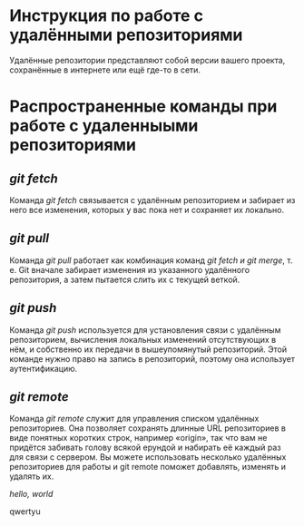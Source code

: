 # Инструкция по работе с удалёнными репозиториями #

Удалённые репозитории представляют собой версии вашего проекта, сохранённые в интернете или ещё где-то в сети.


# Распространенные команды при работе с удаленныыми репозиториями #

## *git fetch* ##

Команда *git fetch* связывается с удалённым репозиторием и забирает из него все изменения, которых у вас пока нет и сохраняет их локально.

## *git pull* ##

Команда *git pull* работает как комбинация команд *git fetch и git merge*, т. е. Git вначале забирает изменения из указанного удалённого репозитория, а затем пытается слить их с текущей веткой.

## *git push* ##

Команда *git push* используется для установления связи с удалённым репозиторием, вычисления локальных изменений отсутствующих в нём, и собственно их передачи в вышеупомянутый репозиторий. Этой команде нужно право на запись в репозиторий, поэтому она использует аутентификацию.

## *git remote* ##

Команда *git remote* служит для управления списком удалённых репозиториев. Она позволяет сохранять длинные URL репозиториев в виде понятных коротких строк, например «origin», так что вам не придётся забивать голову всякой ерундой и набирать её каждый раз для связи с сервером. Вы можете использовать несколько удалённых репозиториев для работы и git remote поможет добавлять, изменять и удалять их.

*hello, world*


qwertyu